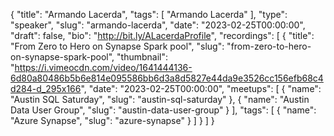 {
  "title": "Armando Lacerda",
  "tags": [
    "Armando Lacerda"
  ],
  "type": "speaker",
  "slug": "armando-lacerda",
  "date": "2023-02-25T00:00:00",
  "draft": false,
  "bio": "http://bit.ly/ALacerdaProfile",
  "recordings": [
    {
      "title": "From Zero to Hero on Synapse Spark pool",
      "slug": "from-zero-to-hero-on-synapse-spark-pool",
      "thumbnail": "https://i.vimeocdn.com/video/1641444136-6d80a80486b5b6e814e095586bb6d3a8d5827e44da9e3526cc156efb68c4d284-d_295x166",
      "date": "2023-02-25T00:00:00",
      "meetups": [
        {
          "name": "Austin SQL Saturday",
          "slug": "austin-sql-saturday"
        },
        {
          "name": "Austin Data User Group",
          "slug": "austin-data-user-group"
        }
      ],
      "tags": [
        {
          "name": "Azure Synapse",
          "slug": "azure-synapse"
        }
      ]
    }
  ]
}